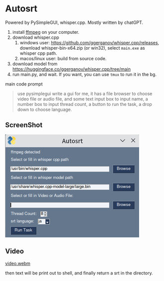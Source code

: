 # Autosrt

Powered by PySimpleGUI, whisper.cpp. Mostly written by chatGPT.

1. install [ffmpeg](https://ffmpeg.org/download.html) on your computer.
2. download whisper.cpp 
   1. windows user: https://github.com/ggerganov/whisper.cpp/releases, download whisper-bin-x64.zip (or win32), select `main.exe` as whisper cpp path.
   2. macos/linux user: build from source code.
3. download model from <https://huggingface.co/ggerganov/whisper.cpp/tree/main>
4. run main.py, and wait. If you want, you can use `tmux` to run it in the bg.

main code prompt

> use pysimplegui write a gui for me, it has a file browser to choose video file or audio file, and some text input box to input name, a number box to input thread count, a button to run the task, a drop down to choose language.

## ScreenShot

![img](./images/sample1.png)

## Video

[video.webm](https://user-images.githubusercontent.com/30024051/231856412-eeb0998d-6461-44a3-96d9-2b713a1029c9.webm)

then text will be print out to shell, and finally return a srt in the directory.

